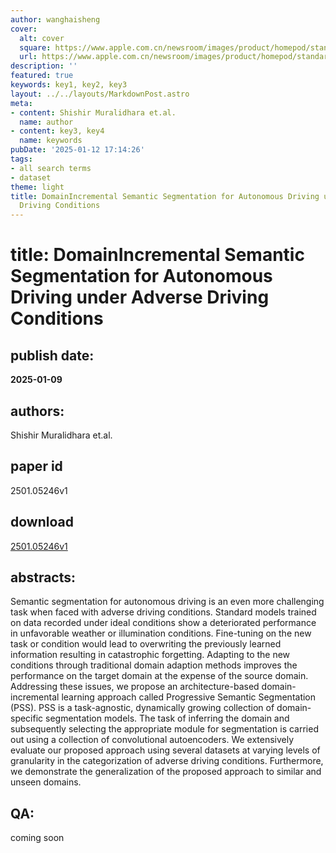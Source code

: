 ```yaml
---
author: wanghaisheng
cover:
  alt: cover
  square: https://www.apple.com.cn/newsroom/images/product/homepod/standard/Apple-HomePod-hero-230118_big.jpg.large_2x.jpg
  url: https://www.apple.com.cn/newsroom/images/product/homepod/standard/Apple-HomePod-hero-230118_big.jpg.large_2x.jpg
description: ''
featured: true
keywords: key1, key2, key3
layout: ../../layouts/MarkdownPost.astro
meta:
- content: Shishir Muralidhara et.al.
  name: author
- content: key3, key4
  name: keywords
pubDate: '2025-01-12 17:14:26'
tags:
- all search terms
- dataset
theme: light
title: DomainIncremental Semantic Segmentation for Autonomous Driving under Adverse
  Driving Conditions
---
```


# title: DomainIncremental Semantic Segmentation for Autonomous Driving under Adverse Driving Conditions 
## publish date: 
**2025-01-09** 
## authors: 
  Shishir Muralidhara et.al. 
## paper id
2501.05246v1
## download
[2501.05246v1](http://arxiv.org/abs/2501.05246v1)
## abstracts:
Semantic segmentation for autonomous driving is an even more challenging task when faced with adverse driving conditions. Standard models trained on data recorded under ideal conditions show a deteriorated performance in unfavorable weather or illumination conditions. Fine-tuning on the new task or condition would lead to overwriting the previously learned information resulting in catastrophic forgetting. Adapting to the new conditions through traditional domain adaption methods improves the performance on the target domain at the expense of the source domain. Addressing these issues, we propose an architecture-based domain-incremental learning approach called Progressive Semantic Segmentation (PSS). PSS is a task-agnostic, dynamically growing collection of domain-specific segmentation models. The task of inferring the domain and subsequently selecting the appropriate module for segmentation is carried out using a collection of convolutional autoencoders. We extensively evaluate our proposed approach using several datasets at varying levels of granularity in the categorization of adverse driving conditions. Furthermore, we demonstrate the generalization of the proposed approach to similar and unseen domains.
## QA:
coming soon

